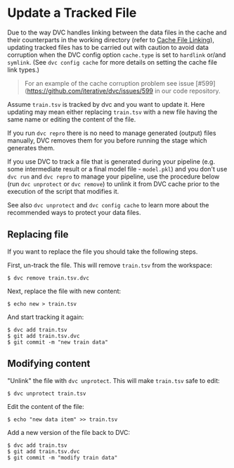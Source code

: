 # Update a Tracked File

Due to the way DVC handles linking between the data files in the cache and their
counterparts in the working directory (refer to [Cache File
Linking](/docs/user-guide/cache-file-linking)), updating tracked files has to be
carried out with caution to avoid data corruption when the DVC config option
`cache.type` is set to `hardlink` or/and `symlink`. (See `dvc config cache` for
more details on setting the cache file link types.)

> For an example of the cache corruption problem see issue
> [#599](https://github.com/iterative/dvc/issues/599 in our code repository.

Assume `train.tsv` is tracked by dvc and you want to update it. Here updating
may mean either replacing `train.tsv` with a new file having the same name or
editing the content of the file.

If you run `dvc repro` there is no need to manage generated (output) files
manually, DVC removes them for you before running the stage which generates
them.

If you use DVC to track a file that is generated during your pipeline (e.g. some
intermediate result or a final model file - `model.pkl`) and you don't use `dvc
run` and `dvc repro` to manage your pipeline, use the procedure below (run `dvc
unprotect` or `dvc remove`) to unlink it from DVC cache prior to the execution
of the script that modifies it.

See also `dvc unprotect` and `dvc config cache` to learn more about the
recommended ways to protect your data files.

## Replacing file

If you want to replace the file you should take the following steps.

First, un-track the file. This will remove `train.tsv` from the workspace:

```dvc
$ dvc remove train.tsv.dvc
```

Next, replace the file with new content:

```dvc
$ echo new > train.tsv
```

And start tracking it again:

```dvc
$ dvc add train.tsv
$ git add train.tsv.dvc
$ git commit -m "new train data"
```

## Modifying content

"Unlink" the file with `dvc unprotect`. This will make `train.tsv` safe to edit:

```dvc
$ dvc unprotect train.tsv
```

Edit the content of the file:

```dvc
$ echo "new data item" >> train.tsv
```

Add a new version of the file back to DVC:

```dvc
$ dvc add train.tsv
$ git add train.tsv.dvc
$ git commit -m "modify train data"
```
